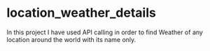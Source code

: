 # location_weather_details
In this project I have used API calling in order to find Weather of any location around the world with its name only.
